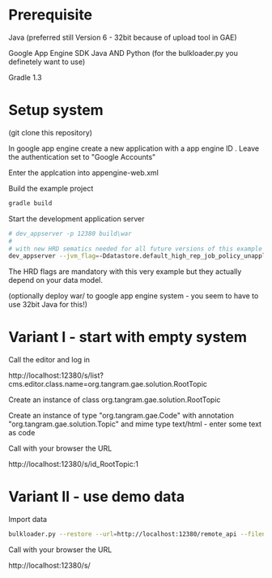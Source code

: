 Prerequisite
=========

Java (preferred still Version 6 - 32bit because of upload tool in GAE)

Google App Engine SDK Java AND Python (for the bulkloader.py you definetely want to use)

Gradle 1.3


Setup system
=========

(git clone this repository)

In google app engine create a new application with a app engine ID <aeid>. Leave the authentication set to "Google Accounts"

Enter the applcation <aeid> into appengine-web.xml

Build the example project

```bash
gradle build
```

Start the development application server

```bash
# dev_appserver -p 12380 build\war
#
# with new HRD sematics needed for all future versions of this example and no update check for the local SDK
dev_appserver --jvm_flag=-Ddatastore.default_high_rep_job_policy_unapplied_job_pct=20 --disable_update_check -p 12380 build\war
```

The HRD flags are mandatory with this very example but they actually depend on your data model.

(optionally deploy war/ to google app engine system - you seem to have to use 32bit Java for this!)

Variant I - start with empty system
=======================

Call the editor and log in

http://localhost:12380/s/list?cms.editor.class.name=org.tangram.gae.solution.RootTopic

Create an instance of class org.tangram.gae.solution.RootTopic

Create an instance of type "org.tangram.gae.Code" with annotation "org.tangram.gae.solution.Topic" and mime type text/html - enter some text as code 

Call with your browser the URL

http://localhost:12380/s/id_RootTopic:1



Variant II - use demo data
==================

Import data

```bash
bulkloader.py --restore --url=http://localhost:12380/remote_api --filename=gae-example.db
```

Call with your browser the URL

http://localhost:12380/s/

